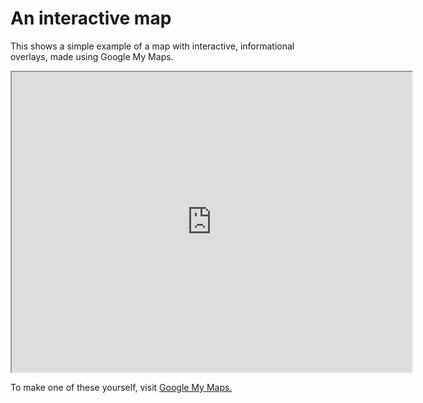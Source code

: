 <h1>An interactive map</h1>
<p>This shows a simple example of a map with interactive, informational overlays, made using Google My Maps.</p>
<iframe src="https://www.google.com/maps/d/embed?mid=19XFUtxp_NckYxAoLCK5ruhDUPocu_Tq5" width="640" height="480"></iframe>
<p>To make one of these yourself, visit <a href="https://www.google.co.uk/maps/about/mymaps/">Google My Maps.</a></p>
